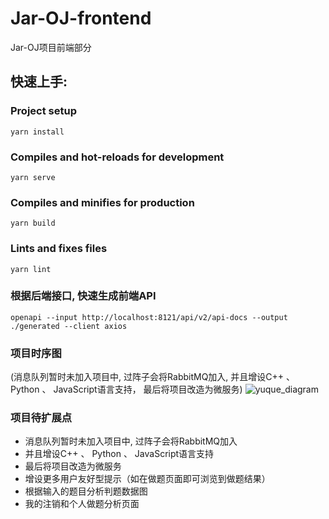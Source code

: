 # Jar-OJ-frontend
Jar-OJ项目前端部分


## 快速上手:

### Project setup
```
yarn install
```

### Compiles and hot-reloads for development
```
yarn serve
```

### Compiles and minifies for production
```
yarn build
```

### Lints and fixes files
```
yarn lint
```

### 根据后端接口, 快速生成前端API
```shell
openapi --input http://localhost:8121/api/v2/api-docs --output ./generated --client axios
```

### 项目时序图
(消息队列暂时未加入项目中, 过阵子会将RabbitMQ加入, 并且增设C++ 、 Python 、 JavaScript语言支持， 最后将项目改造为微服务)
![yuque_diagram](https://github.com/Jarvlis/Jar-OJ-frontend/assets/96105888/2ee5d5d9-d69a-4408-83a9-f385a9aee039)


### 项目待扩展点
- 消息队列暂时未加入项目中, 过阵子会将RabbitMQ加入
- 并且增设C++ 、 Python 、 JavaScript语言支持
- 最后将项目改造为微服务
- 增设更多用户友好型提示（如在做题页面即可浏览到做题结果）
- 根据输入的题目分析判题数据图
- 我的注销和个人做题分析页面

